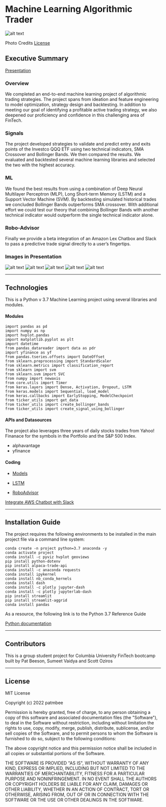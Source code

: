 # Machine Learning Algorithmic Trader
![alt text](./Resources/Robo.png)


Photo Credits [License](https://inc42.com/datalab/how-robo-advisors-are-changing-the-financial-advice-industry-in-india/)

## Executive Summary
[Presentation](https://github.com/patmbee/ml_project_2/blob/main/Presentation.pdf)
### Overview
We completed an end-to-end machine learning project of algorithmic trading strategies. The project spans from ideation and feature engineering to model optimization, strategy design and backtesting. In addition to meeting our goal of identifying a profitable active trading strategy, we also deepened our proficiency and confidence in this challenging area of FinTech. 

### Signals
The project developed strategies to validate and predict entry and exits points of the Investco QQQ ETF using two technical indicators, SMA Crossover and Bollinger Bands. We then compared the results. We evaluated and backtested several machine learning libraries and selected the two with the highest accuracy. 

### ML
We found the best results from using a combination of Deep Neural Multilayer Perceptron (MLP), Long Short-term Memory (LSTM) and a Support Vector Machine (SVM). By backtesting simulated historical trades we concluded Bollinger Bands outperforms SMA crossover. With additional effort we could test our theory that combining Bollinger Bands with another technical indicator would outperform the single technical indicator alone.

### Robo-Advisor
Finally we provide a beta integration of an Amazon Lex Chatbox and Slack to pass a predictive trade signal directly to a user’s fingertips.

### Images in Presentation
![alt text](./Resources/Classifier.png)
![alt text](./Resources/LSTM_Price.png)
![alt text](./Resources/BTcomparisons.png)
![alt text](./Resources/SmaCrossovers.png)
![alt text](./Resources/ChatLog.png)

____
## Technologies
This is a Python v 3.7 Machine Learning project using several libraries and modules. 

####  Modules
```
import pandas as pd
import numpy as np
import hvplot.pandas
import matplotlib.pyplot as plt
import datetime
from pandas_datareader import data as pdr
import yfinance as yf
from pandas.tseries.offsets import DateOffset
from sklearn.preprocessing import StandardScaler
from sklearn.metrics import classification_report
from sklearn import svm
from sklearn.svm import SVC
from numpy import newaxis
from core.utils import Timer
from keras.layers import Dense, Activation, Dropout, LSTM
from keras.models import Sequential, load_model
from keras.callbacks import EarlyStopping, ModelCheckpoint
from ticker_utils import get_data
from ticker_utils import create_bollinger_bands
from ticker_utils import create_signal_using_bollinger

```
####  APIs and Datasources
The project also leverages three years of daily stocks trades from Yahoo! Finanace for the symbols in the Portfolio and the S&P 500 Index.
* alphavantage
* yfinance

#### Coding
* [Models](https://github.com/patmbee/ml_project_2/tree/main/Models)

* [LSTM](https://github.com/patmbee/ml_project_2/tree/main/LSTM)

* [RoboAdvisor](https://github.com/patmbee/ml_project_2/tree/main/AWS)


[Integrate AWS Chatbot with Slack](https://docs.aws.amazon.com/lex/latest/dg/slack-bot-association.html)




___
## Installation Guide
The project requires the following environments to be installed in the main project file via a command line system:

```
conda create -n project python=3.7 anaconda -y
conda activate project
conda install -c pyviz hvplot geoviews
pip install python-dotenv
pip install alpaca-trade-api
conda install -c anaconda requests
conda install ipykernel
conda install nb_conda_kernels
conda install dash
conda install -c plotly jupyter-dash
conda install -c plotly jupyterlab-dash
pip install streamlit
pip install streamlit-aggrid
conda install pandas
```


As a resource, the following link is to the Python 3.7 Reference Guide 

[Python documentation](https://docs.python.org/3.7/)
___
## Contributors
This is a group student project for Columbia University FinTech bootcamp built
by Pat Beeson, Sumeet Vaidya and Scott Oziros


___
## License
MIT License

Copyright (c) 2022 patmbee

Permission is hereby granted, free of charge, to any person obtaining a copy
of this software and associated documentation files (the "Software"), to deal
in the Software without restriction, including without limitation the rights
to use, copy, modify, merge, publish, distribute, sublicense, and/or sell
copies of the Software, and to permit persons to whom the Software is
furnished to do so, subject to the following conditions:

The above copyright notice and this permission notice shall be included in all
copies or substantial portions of the Software.

THE SOFTWARE IS PROVIDED "AS IS", WITHOUT WARRANTY OF ANY KIND, EXPRESS OR
IMPLIED, INCLUDING BUT NOT LIMITED TO THE WARRANTIES OF MERCHANTABILITY,
FITNESS FOR A PARTICULAR PURPOSE AND NONINFRINGEMENT. IN NO EVENT SHALL THE
AUTHORS OR COPYRIGHT HOLDERS BE LIABLE FOR ANY CLAIM, DAMAGES OR OTHER
LIABILITY, WHETHER IN AN ACTION OF CONTRACT, TORT OR OTHERWISE, ARISING FROM,
OUT OF OR IN CONNECTION WITH THE SOFTWARE OR THE USE OR OTHER DEALINGS IN THE
SOFTWARE.

